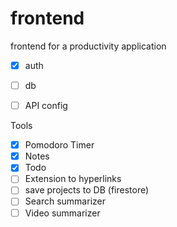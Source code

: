 # frontend
frontend for a productivity application

- [x] auth
- [ ] db
- [ ] API config


Tools 
- [x] Pomodoro Timer
- [x] Notes
- [x] Todo  
- [ ] Extension to hyperlinks
- [ ] save projects to DB (firestore)
- [ ] Search summarizer
- [ ] Video summarizer
